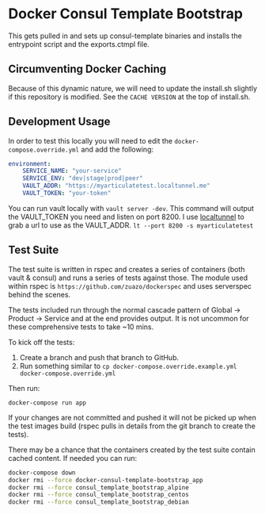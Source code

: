 # Docker Consul Template Bootstrap

This gets pulled in and sets up consul-template binaries and installs the entrypoint script and the exports.ctmpl file.

## Circumventing Docker Caching
Because of this dynamic nature, we will need to update the install.sh slightly if this repository is modified. See the `CACHE VERSION` at the top of install.sh. 

## Development Usage

In order to test this locally you will need to edit the `docker-compose.override.yml` and add the following:

```yaml
environment:
    SERVICE_NAME: "your-service"
    SERVICE_ENV: "dev|stage|prod|peer"
    VAULT_ADDR: "https://myarticulatetest.localtunnel.me"
    VAULT_TOKEN: "your-token"
```

You can run vault locally with `vault server -dev`. This command will output the VAULT_TOKEN you need and listen on port 8200. I use [localtunnel](https://localtunnel.me) to grab a url to use as the VAULT_ADDR.
`lt --port 8200 -s myarticulatetest`

## Test Suite

The test suite is written in rspec and creates a series of containers (both vault & consul) and runs a series of tests against
those. The module used within rspec is `https://github.com/zuazo/dockerspec` and uses serverspec behind the scenes.

The tests included run through the normal cascade pattern of Global -> Product -> Service and at the end provides output.
It is not uncommon for these comprehensive tests to take ~10 mins.

To kick off the tests:

1. Create a branch and push that branch to GitHub.
2. Run something similar to `cp docker-compose.override.example.yml docker-compose.override.yml`

Then run:

`docker-compose run app`

If your changes are not committed and pushed it will not be picked up
when the test images build (rspec pulls in details from the git branch to create the tests).

There may be a chance that the containers created by the test suite contain cached content.
If needed you can run:

```bash
docker-compose down
docker rmi --force docker-consul-template-bootstrap_app
docker rmi --force consul_template_bootstrap_alpine
docker rmi --force consul_template_bootstrap_centos
docker rmi --force consul_template_bootstrap_debian
```
